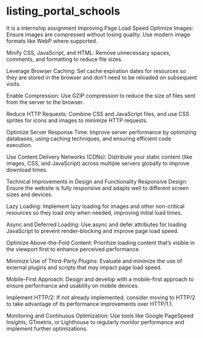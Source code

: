 # listing_portal_schools
It is a internship assignment
Improving Page Load Speed
Optimize Images: Ensure images are compressed without losing quality. Use modern image formats like WebP where supported.

Minify CSS, JavaScript, and HTML: Remove unnecessary spaces, comments, and formatting to reduce file sizes.

Leverage Browser Caching: Set cache expiration dates for resources so they are stored in the browser and don’t need to be reloaded on subsequent visits.

Enable Compression: Use GZIP compression to reduce the size of files sent from the server to the browser.

Reduce HTTP Requests: Combine CSS and JavaScript files, and use CSS sprites for icons and images to minimize HTTP requests.

Optimize Server Response Time: Improve server performance by optimizing databases, using caching techniques, and ensuring efficient code execution.

Use Content Delivery Networks (CDNs): Distribute your static content (like images, CSS, and JavaScript) across multiple servers globally to improve download times.

Technical Improvements in Design and Functionality
Responsive Design: Ensure the website is fully responsive and adapts well to different screen sizes and devices.

Lazy Loading: Implement lazy loading for images and other non-critical resources so they load only when needed, improving initial load times.

Async and Deferred Loading: Use async and defer attributes for loading JavaScript to prevent render-blocking and improve page load speed.

Optimize Above-the-Fold Content: Prioritize loading content that’s visible in the viewport first to enhance perceived performance.

Minimize Use of Third-Party Plugins: Evaluate and minimize the use of external plugins and scripts that may impact page load speed.

Mobile-First Approach: Design and develop with a mobile-first approach to ensure performance and usability on mobile devices.

Implement HTTP/2: If not already implemented, consider moving to HTTP/2 to take advantage of its performance improvements over HTTP/1.1.

Monitoring and Continuous Optimization: Use tools like Google PageSpeed Insights, GTmetrix, or Lighthouse to regularly monitor performance and implement further optimizations.
